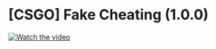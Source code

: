 # [CSGO] Fake Cheating (1.0.0)
[![Watch the video](https://i.imgur.com/vKb2F1B.png)](https://github.com/oqyh/csgo-fake-cheating/blob/main/images/setup.mp4)

